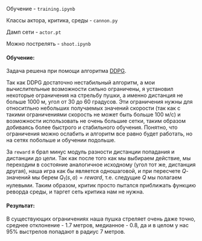 Обучение - `training.ipynb`

Классы актора, критика, среды - `cannon.py`

Дамп сети - `actor.pt`

Можно пострелять - `shoot.ipynb`

#### Обучение:

Задача решена при помощи алгоритма [DDPG](https://spinningup.openai.com/en/latest/algorithms/ddpg.html).

Так как DDPG достаточно нестабильный алгоритм, а мои вычислительные возможности сильно ограничены, я установил некоторые ограничения на стрельбу пушки, а именно дистанция не больше 1000 м, угол от 30 до 60 градусов. Эти ограничения нужны для относитльно небольших получаемых значений скорости (так как с такими ограничениями скорость не может быть больше 100 м/c) и возможности использовать не очень большие сетки, таким образом добиваясь более быстрого и стабильного обучения. Понятно, что ограничения можно ослабить и алгоритм все равно будет работать, но на сетях побольше и обучении подольше.

За `reward` я брал минус модуль разности дистанции попадания и дистанции до цели.
Так как после того как мы выбираем действие, мы переходим в состояние аналогичное исходному (угол тот же, дистанция другая), наша игра как бы является одношаговой, и при пересчете $Q$-значений мы берем $Q_1(s, a) = reward$, т.е. следущие $Q$ мы полагаем нулевыми.
Таким образом, критик просто пытался приближать функцию реворда среды, и таргет сеть критика нам не нужна.

#### Результат:

В существующих ограничениях наша пушка стреляет очень даже точно, среднее отклонение - 1.7 метров, медианное - 0.8, да и в целом у нас 95% выстрелов попадают в радиус 7 метров.
